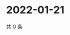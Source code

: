 # 2022-01-21

共 0 条

<!-- BEGIN WEIBO -->
<!-- 最后更新时间 Fri Jan 21 2022 07:13:52 GMT+0800 (China Standard Time) -->

<!-- END WEIBO -->
